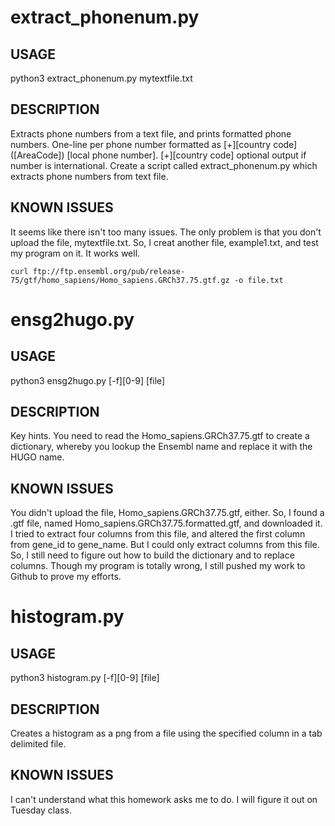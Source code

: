 
# extract_phonenum.py

## USAGE
python3 extract_phonenum.py mytextfile.txt

## DESCRIPTION
Extracts phone numbers from a text file, and prints formatted phone numbers.
One-line per phone number formatted as [+][country code] ([AreaCode]) [local phone number]. [+][country code] optional output if number is international. Create a script called extract_phonenum.py which extracts phone numbers from text file.

## KNOWN ISSUES
It seems like there isn't too many issues. The only problem is that you don't upload the file, mytextfile.txt. So, I creat another file, example1.txt, and test my program on it. It works well.

```
curl ftp://ftp.ensembl.org/pub/release-75/gtf/homo_sapiens/Homo_sapiens.GRCh37.75.gtf.gz -o file.txt
```
# ensg2hugo.py

## USAGE
python3 ensg2hugo.py [-f][0-9] [file]

## DESCRIPTION
Key hints. You need to read the Homo_sapiens.GRCh37.75.gtf to create a dictionary, whereby you lookup the Ensembl name and replace it with the HUGO name.

## KNOWN ISSUES
You didn't upload the file, Homo_sapiens.GRCh37.75.gtf, either. So, I found a .gtf file, named Homo_sapiens.GRCh37.75.formatted.gtf, and downloaded it. I tried to extract four columns from this file, and altered the first column from gene_id to gene_name. But I could only extract columns from this file. So, I still need to figure out how to build the dictionary and to replace columns. Though my program is totally wrong, I still pushed my work to Github to prove my efforts. 

# histogram.py

## USAGE
python3 histogram.py [-f][0-9] [file]

## DESCRIPTION
Creates a histogram as a png from a file using the specified column in a tab delimited file.

## KNOWN ISSUES
I can't understand what this homework asks me to do. I will figure it out on Tuesday class.